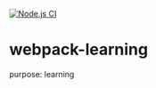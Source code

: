[![Node.js CI](https://github.com/hemanth-tr/webpack-learning/actions/workflows/node.js.yml/badge.svg)](https://github.com/hemanth-tr/webpack-learning/actions/workflows/node.js.yml)

# webpack-learning
purpose: learning
